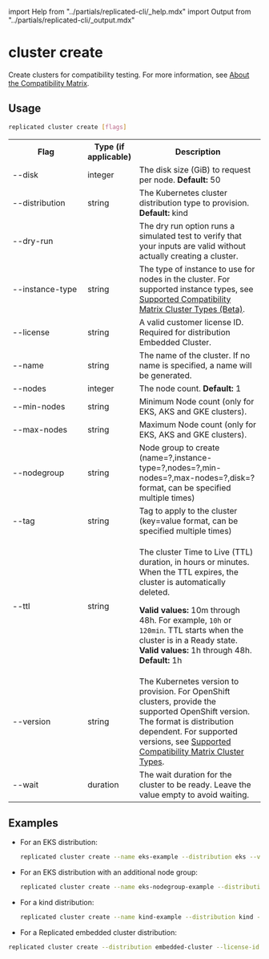 import Help from "../partials/replicated-cli/_help.mdx"
import Output from "../partials/replicated-cli/_output.mdx"

# cluster create

Create clusters for compatibility testing. For more information, see [About the Compatibility Matrix](/vendor/testing-about).

## Usage
```bash
replicated cluster create [flags]
```

<table>
  <tr>
    <th width="30%">Flag</th>
    <th width="20%">Type (if applicable)</th>
    <th width="50%">Description</th>
  </tr>
  <Help/>
  <tr>
    <td>--disk</td>
    <td>integer</td>
    <td>The disk size (GiB) to request per node. <strong>Default:</strong> 50</td>
  </tr>
  <tr>
    <td>--distribution</td>
    <td>string</td>
    <td>The Kubernetes cluster distribution type to provision. <strong>Default:</strong> kind</td>
  </tr>
  <tr>
    <td>--dry-run</td>
    <td></td>
    <td>The dry run option runs a simulated test to verify that your inputs are valid without actually creating a cluster.</td>
  </tr>
  <tr>
    <td>--instance-type</td>
    <td>string</td>
    <td>The type of instance to use for nodes in the cluster. For supported instance types, see <a href="/vendor/testing-supported-clusters">Supported Compatibility Matrix Cluster Types (Beta)</a>.</td>
  </tr>
  <tr>
    <td>--license</td>
    <td>string</td>
    <td>A valid customer license ID. Required for distribution Embedded Cluster.</td>
  </tr>
  <tr>
    <td>--name</td>
    <td>string</td>
    <td>The name of the cluster. If no name is specified, a name will be generated.</td>
  </tr>
  <tr>
    <td>--nodes</td>
    <td>integer</td>
    <td>The node count. <strong>Default:</strong> 1</td>
  </tr>
  <tr>
    <td>--min-nodes</td>
    <td>string</td>
    <td>Minimum Node count (only for EKS, AKS and GKE clusters).</td>
  </tr>
  <tr>
    <td>--max-nodes</td>
    <td>string</td>
    <td>Maximum Node count (only for EKS, AKS and GKE clusters).</td>
  </tr>
  <tr>
    <td>--nodegroup</td>
    <td>string</td>
    <td>Node group to create (name=?,instance-type=?,nodes=?,min-nodes=?,max-nodes=?,disk=? format, can be specified multiple times)</td>
  </tr>
  <Output/>
  <tr>
    <td>--tag</td>
    <td>string</td>
    <td>Tag to apply to the cluster (key=value format, can be specified multiple times)</td>
  </tr>
  <tr>
    <td>--ttl</td>
    <td>string</td>
    <td><p>The cluster Time to Live (TTL) duration, in hours or minutes. When the TTL expires, the cluster is automatically deleted.</p><p> <strong>Valid values:</strong> 10m through 48h. For example, <code>10h</code> or <code>120min</code>.  TTL starts when the cluster is in a Ready state. <strong>Valid values:</strong> 1h through 48h. <strong>Default:</strong> 1h</p></td>
  </tr>
  <tr>
    <td>--version</td>
    <td>string</td>
    <td>The Kubernetes version to provision. For OpenShift clusters, provide the supported OpenShift version. The format is distribution dependent. For supported versions, see <a href="/vendor/testing-supported-clusters">Supported Compatibility Matrix Cluster Types</a>.</td>
  </tr>
  <tr>
    <td>--wait</td>
    <td>duration</td>
    <td>The wait duration for the cluster to be ready. Leave the value empty to avoid waiting.</td>
  </tr>
</table>

## Examples

- For an EKS distribution:

  ```bash
  replicated cluster create --name eks-example --distribution eks --version 1.27 --node-count 3 --instance-type m6i.large
  ```

- For an EKS distribution with an additional node group:

  ```bash
  replicated cluster create --name eks-nodegroup-example --distribution eks --instance-type m6i.large --nodes 1 --nodegroup name=arm,instance-type=m7g.large,nodes=1,disk=50
  ```

- For a kind distribution:

  ```bash
  replicated cluster create --name kind-example --distribution kind --version 1.25.2 --disk 100 --instance-type r1.small
  ```

- For a Replicated embedded cluster distribution:

```bash
replicated cluster create --distribution embedded-cluster --license-id <license-id>
```

